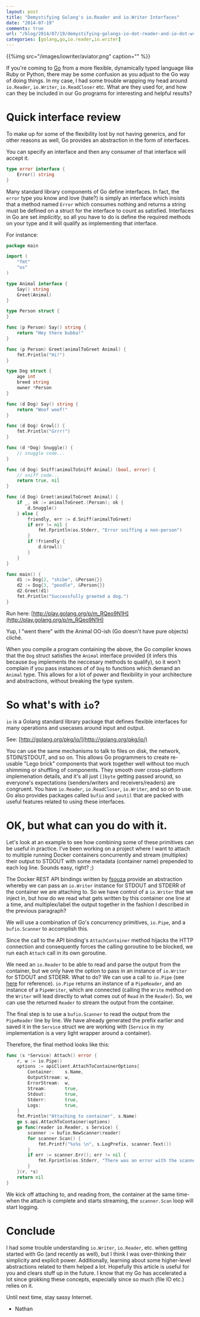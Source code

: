 ```yaml
---
layout: post
title: "Demystifying Golang's io.Reader and io.Writer Interfaces"
date: "2014-07-19"
comments: true
url: "/blog/2014/07/19/demystifying-golangs-io-dot-reader-and-io-dot-writer-interfaces/"
categories: [golang,go,io.reader,io.writer]
---
```


{{%img src="/images/iowriter/aviator.png" caption="" %}}

If you're coming to [Go](http://golang.org) from a more flexible, dynamically typed language like Ruby or Python, there may be some confusion as you adjust to the Go way of doing things.  In my case, I had some trouble wrapping my head around `io.Reader`, `io.Writer`, `io.ReadCloser` etc.  What are they used for, and how can they be included in our Go programs for interesting and helpful results?

# Quick interface review

To make up for some of the flexibility lost by not having generics, and for other reasons as well, Go provides an abstraction in the form of interfaces.

You can specify an interface and then any consumer of that interface will accept it.

```go
type error interface {
    Error() string
}
```

Many standard library components of Go define interfaces.  In fact, the `error` type you know and love (hate?) is simply an interface which insists that a method named `Error` which consumes nothing and returns a string must be defined on a struct for the interface to count as satisfied.  Interfaces in Go are set *implicitly*, so all you have to do is define the required methods on your type and it will qualify as implementing that interface.

For instance:

```go
package main

import (
    "fmt"
    "os"
)

type Animal interface {
    Say() string
    Greet(Animal)
}

type Person struct {
}

func (p Person) Say() string {
    return "Hey there bubba!"
}

func (p Person) Greet(animalToGreet Animal) {
    fmt.Println("Hi!")
}

type Dog struct {
    age int
    breed string
    owner *Person
}

func (d Dog) Say() string {
    return "Woof woof!"
}

func (d Dog) Growl() {
    fmt.Println("Grrr!")
}

func (d *Dog) Snuggle() {
    // snuggle code...
}

func (d Dog) Sniff(animalToSniff Animal) (bool, error) {
    // sniff code...
    return true, nil
}

func (d Dog) Greet(animalToGreet Animal) {
    if _, ok := animalToGreet.(Person); ok {
        d.Snuggle()
    } else {
        friendly, err := d.Sniff(animalToGreet)
        if err != nil {
            fmt.Fprintln(os.Stderr, "Error sniffing a non-person")
        }
        if !friendly {
            d.Growl()
        }
    }
}

func main() {
    d1 := Dog{2, "shibe", &Person{}}
    d2 := Dog{3, "poodle", &Person{}}
    d2.Greet(d1)
    fmt.Println("Successfully greeted a dog.")
}
```

Run here: [http://play.golang.org/p/m_RQeo9N1H](http://play.golang.org/p/m_RQeo9N1H)

Yup, I "went there" with the Animal OO-ish (Go doesn't have pure objects) cliché.

When you compile a program containing the above, the Go compiler knows that the `Dog` struct satisfies the `Animal` interface provided (it infers this because `Dog` implements the neccesary methods to qualify), so it won't complain if you pass instances of of `Dog` to functions which demand an `Animal` type.  This allows for a lot of power and flexibility in your architecture and abstractions, without breaking the type system.

# So what's with `io`?

`io` is a Golang standard library package that defines flexible interfaces for many operations and usecases around input and output.

See: [http://golang.org/pkg/io/](http://golang.org/pkg/io/)

You can use the same mechanisms to talk to files on disk, the network, STDIN/STDOUT, and so on.  This allows Go programmers to create re-usable "Lego brick" components that work together well without too much shimming or shuffling of components.  They smooth over cross-platform implemenation details, and it's all just `[]byte` getting passed around, so everyone's expectations (senders/writers and receivers/readers) are congruent.  You have `io.Reader`, `io.ReadCloser`, `io.Writer`, and so on to use.  Go also provides packages called `bufio` and `ioutil` that are packed with useful features related to using these interfaces.

# OK, but what can you do with it.

Let's look at an example to see how combining some of these primitives can be useful in practice.  I've been working on a project where I want to attach to multiple running Docker containers concurrently and stream (multiplex) their output to STDOUT with some metadata (container name) prepended to each log line.  Sounds easy, right? ;)

The Docker REST API bindings written by [fsouza](http://github.com/fsouza) provide an abstraction whereby we can pass an `io.Writer` instance for STDOUT and STDERR of the container we are attaching to.  So we have control of a `io.Writer` that we inject in, but how do we read what gets written by this container one line at a time, and multiplex/label the output together in the fashion I described in the previous paragraph?

We will use a combination of Go's concurrency primitives, `io.Pipe`, and a `bufio.Scanner` to accomplish this.

Since the call to the API binding's `AttachContainer` method hijacks the HTTP connection and consequently forces the calling goroutine to be blocked, we run each `Attach` call in its own goroutine.

We need an `io.Reader` to be able to read and parse the output from the container, but we only have the option to pass in an instance of `io.Writer` for STDOUT and STDERR.  What to do?  We can use a call to `io.Pipe` (see [here](http://golang.org/pkg/io/#Pipe) for reference).  `io.Pipe` returns an instance of a `PipeReader`, and an instance of a `PipeWriter`, which are connected (calling the `Write` method on the `Writer` will lead directly to what comes out of `Read` in the `Reader`).  So, we can use the returned `Reader` to stream the output from the container.

The final step is to use a `bufio.Scanner` to read the output from the `PipeReader` line by line.  We have already generated the prefix earlier and saved it in the `Service` struct we are working with (`Service` in my implementation is a very light wrapper around a container).

Therefore, the final method looks like this:

```go
func (s *Service) Attach() error {
    r, w := io.Pipe()
    options := apiClient.AttachToContainerOptions{
        Container:    s.Name,
        OutputStream: w,
        ErrorStream:  w,
        Stream:       true,
        Stdout:       true,
        Stderr:       true,
        Logs:         true,
    }
    fmt.Println("Attaching to container", s.Name)
    go s.api.AttachToContainer(options)
    go func(reader io.Reader, s Service) {
        scanner := bufio.NewScanner(reader)
        for scanner.Scan() {
            fmt.Printf("%s%s \n", s.LogPrefix, scanner.Text())
        }
        if err := scanner.Err(); err != nil {
            fmt.Fprintln(os.Stderr, "There was an error with the scanner in attached container", err)
        }
    }(r, *s)
    return nil
}
```

We kick off attaching to, and reading from, the container at the same time- when the attach is complete and starts streaming, the `scanner.Scan` loop will start logging.

# Conclude

I had some trouble understanding `io.Writer`, `io.Reader`, etc. when getting started with Go (and recently as well), but I think I was over-thinking their simplicity and explicit power.  Additionally, learning about some higher-level abstractions related to them helped a lot.  Hopefully this article is useful for you and clears stuff up in the future.  I know that my Go has accelerated a lot since grokking these concepts, especially since so much (file IO etc.) relies on it.

Until next time, stay sassy Internet.

- Nathan

